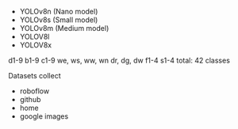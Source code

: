 - YOLOv8n (Nano model)
- YOLOv8s (Small model)
- YOLOv8m (Medium model)
- YOLOV8l
- YOLOV8x

d1-9
b1-9
c1-9
we, ws, ww, wn
dr, dg, dw
f1-4
s1-4
total: 42 classes

Datasets collect

- roboflow
- github
- home
- google images
